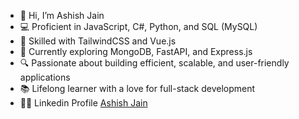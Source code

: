 - 👋 Hi, I’m Ashish Jain
- 💻 Proficient in JavaScript, C#, Python, and SQL (MySQL)
- 🎨 Skilled with TailwindCSS and Vue.js
- 🌱 Currently exploring MongoDB, FastAPI, and Express.js
- 🔍 Passionate about building efficient, scalable, and user-friendly applications
- 📚 Lifelong learner with a love for full-stack development
- 👨‍💼 Linkedin Profile [Ashish Jain](https://www.linkedin.com/in/ashishjain1008/)

<!---
ashishjain-repo/ashishjain-repo is a ✨ special ✨ repository because its `README.md` (this file) appears on your GitHub profile.
You can click the Preview link to take a look at your changes.
--->
